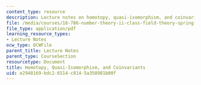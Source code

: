 ```yaml
---
content_type: resource
description: Lecture notes on homotopy, quasi-isomorphism, and coinvariants.
file: /media/courses/18-786-number-theory-ii-class-field-theory-spring-2016/e2948169bdc26514c8145a350981b00f_MIT18_786S16_lec10.pdf
file_type: application/pdf
learning_resource_types:
- Lecture Notes
ocw_type: OCWFile
parent_title: Lecture Notes
parent_type: CourseSection
resourcetype: Document
title: Homotopy, Quasi-Isomorphism, and Coinvariants
uid: e2948169-bdc2-6514-c814-5a350981b00f
---
```

